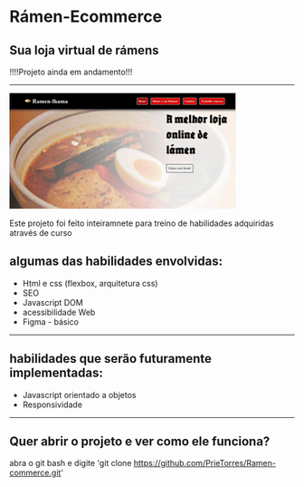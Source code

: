 <h1>Rámen-Ecommerce</h1>
<h2>Sua loja virtual de rámens</h2>
!!!!Projeto ainda em andamento!!!
<hr>

<img src="img/picasion.com_9aece9da051ed5eb6c34fa252f88b802.gif">

<p>
Este projeto foi feito inteiramnete para treino de habilidades adquiridas através de curso  
</p>

<h2>algumas das habilidades envolvidas:</h2>
<ul>
    <li>Html e css (flexbox, arquitetura css)</li>
    <li>SEO</li>
    <li>Javascript DOM</li>
    <li>acessibilidade Web</li>
    <li>Figma - básico</li>
</ul>
<hr>

<h2>habilidades que serão futuramente implementadas:</h2>
<ul>
    <li>Javascript orientado a objetos</li>
    <li>Responsividade</li>
</ul>

<hr>

## Quer abrir o projeto e ver como ele funciona?

abra o git bash e digite 'git clone https://github.com/PrieTorres/Ramen-commerce.git'

